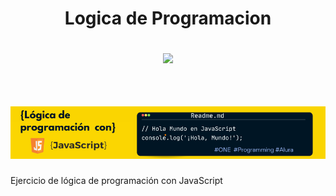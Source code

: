 <div align="center">
  <h1 align="center">
          Logica de Programacion 
    <br />
    <p align="centro">
   <img src="https://img.shields.io/badge/STATUS-EN%20DESAROLLO-green">
   </p>
    <br />
    <a href="#">
      <img src="Images/Banner JavaScript para Github.png">
    </a>
  </h1>
</div>
Ejercicio de lógica de programación con JavaScript

